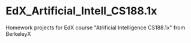 EdX_Artificial_Intell_CS188.1x
==============================

Homework projects for EdX course "Atrificial Intelligence CS188.1x" from BerkeleyX
